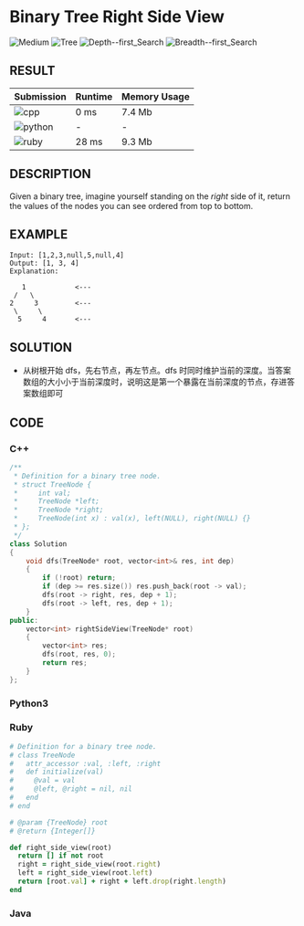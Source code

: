 # Binary Tree Right Side View

![Medium](https://img.shields.io/badge/-Medium-f0ad4e.svg) ![Tree](https://img.shields.io/badge/树-Tree-007ec6.svg) ![Depth--first_Search](https://img.shields.io/badge/深度优先搜索-Depth--first_Search-007ec6.svg) ![Breadth--first_Search](https://img.shields.io/badge/广度优先搜索-Breadth--first_Search-007ec6.svg)

## RESULT

| Submission                                                        | Runtime | Memory Usage |
| ----------------------------------------------------------------- | ------- | ------------ |
| ![cpp](https://img.shields.io/badge/leetcode199-cpp-f34b7d.svg)   | 0 ms    | 7.4 Mb       |
| ![python](https://img.shields.io/badge/leetcode199-py-3572A5.svg) | -       | -            |
| ![ruby](https://img.shields.io/badge/leetcode199-rb-701516.svg)   | 28 ms   | 9.3 Mb       |

## DESCRIPTION

Given a binary tree, imagine yourself standing on the *right* side of it, return the values of the nodes you can see ordered from top to bottom.

## EXAMPLE

```plain
Input: [1,2,3,null,5,null,4]
Output: [1, 3, 4]
Explanation:

   1            <---
 /   \
2     3         <---
 \     \
  5     4       <---
```

## SOLUTION

* 从树根开始 dfs，先右节点，再左节点。dfs 时同时维护当前的深度。当答案数组的大小小于当前深度时，说明这是第一个暴露在当前深度的节点，存进答案数组即可

## CODE

### C++

```cpp
/**
 * Definition for a binary tree node.
 * struct TreeNode {
 *     int val;
 *     TreeNode *left;
 *     TreeNode *right;
 *     TreeNode(int x) : val(x), left(NULL), right(NULL) {}
 * };
 */
class Solution
{
    void dfs(TreeNode* root, vector<int>& res, int dep)
    {
        if (!root) return;
        if (dep >= res.size()) res.push_back(root -> val);
        dfs(root -> right, res, dep + 1);
        dfs(root -> left, res, dep + 1);
    }
public:
    vector<int> rightSideView(TreeNode* root)
    {
        vector<int> res;
        dfs(root, res, 0);
        return res;
    }
};
```

### Python3

### Ruby

```ruby
# Definition for a binary tree node.
# class TreeNode
#   attr_accessor :val, :left, :right
#   def initialize(val)
#     @val = val
#     @left, @right = nil, nil
#   end
# end

# @param {TreeNode} root
# @return {Integer[]}

def right_side_view(root)
  return [] if not root
  right = right_side_view(root.right)
  left = right_side_view(root.left)
  return [root.val] + right + left.drop(right.length)
end
```

### Java
